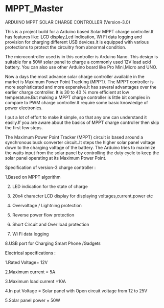 # MPPT_Master
ARDUINO MPPT SOLAR CHARGE CONTROLLER (Version-3.0)



This is a project build for a Arduino based Solar MPPT charge controller.It has features like: LCD display,Led Indication,
Wi Fi data logging and provision for charging different USB devices.It is equipped with various protections to protect the 
circuitry from abnormal condition.

The microcontroller used is in this controller is Arduino Nano. This design is suitable for a 50W solar panel to charge 
a commonly used 12V lead acid battery. You can also use other Arduino board like Pro Mini,Micro and UNO.

Now a days the most advance solar charge controller available in the market is Maximum Power Point Tracking (MPPT).
The MPPT controller is more sophisticated and more expensive.It has several advantages over the earlier charge controller.
It is 30 to 40 % more efficient at low temperature.But making a MPPT charge controller is little bit complex in compare to 
PWM charge controller.It require some basic knowledge of power electronics.

I put a lot of effort to make it simple, so that any one can understand it easily.If you are aware about the basics of MPPT 
charge controller then skip the first few steps.

The Maximum Power Point Tracker (MPPT) circuit is based around a synchronous buck converter circuit..It steps the higher solar
panel voltage down to the charging voltage of the battery. The Arduino tries to maximize the watts input from the solar panel 
by controlling the duty cycle to keep the solar panel operating at its Maximum Power Point.


Specification of version-3 charge controller :

1.Based on MPPT algorithm

2. LED indication for the state of charge

3. 20x4 character LCD display for displaying voltages,current,power etc

4. Overvoltage / Lightning protection

5. Reverse power flow protection

6. Short Circuit and Over load protection

7. Wi Fi data logging

8.USB port for Charging Smart Phone /Gadgets

Electrical specifications :

1.Rated Voltage= 12V

2.Maximum current = 5A

3.Maximum load current =10A

4.In put Voltage = Solar panel with Open circuit voltage from 12 to 25V

5.Solar panel power = 50W

